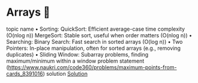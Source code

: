 # Arrays 🧮
topic name
•	Sorting:
	    QuickSort: Efficient average-case time complexity (O(nlog n))
	    MergeSort: Stable sort, useful when order matters (O(nlog n))
•	Searching:
	    Binary Search: Fast search in sorted arrays (O(log n))
•	Two Pointers:
	    In-place manipulation, often for sorted arrays (e.g., removing duplicates)
•	Sliding Window:
	    Subarray problems, finding maximum/minimum within a window
             problem statement
             (https://www.naukri.com/code360/problems/maximum-points-from-cards_8391016)
             solution
             [Solution](./sliding_window.cpp) 


